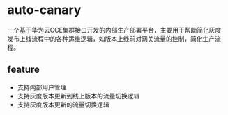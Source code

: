 # auto-canary
一个基于华为云CCE集群接口开发的内部生产部署平台，主要用于帮助简化灰度发布上线流程中的各种运维逻辑，如版本上线前对网关流量的控制，简化生产流程。
## feature
- 支持内部用户管理
- 支持灰度版本更新到线上版本的流量切换逻辑
- 支持灰度版本更新的流量切换逻辑


